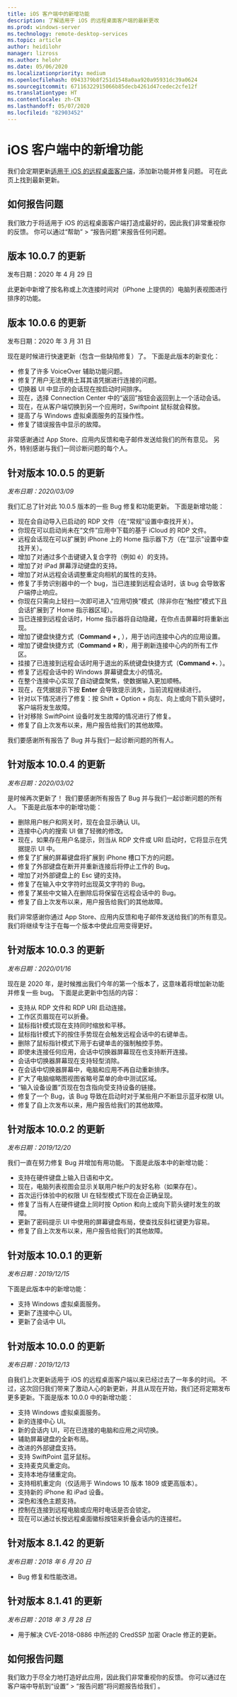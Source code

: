 ```yaml
---
title: iOS 客户端中的新增功能
description: 了解适用于 iOS 的远程桌面客户端的最新更改
ms.prod: windows-server
ms.technology: remote-desktop-services
ms.topic: article
author: heidilohr
manager: lizross
ms.author: helohr
ms.date: 05/06/2020
ms.localizationpriority: medium
ms.openlocfilehash: 0943379b8f251d1548a0aa920a95931dc39a0624
ms.sourcegitcommit: 67116322915066b85decb4261d47cedec2cfe12f
ms.translationtype: HT
ms.contentlocale: zh-CN
ms.lasthandoff: 05/07/2020
ms.locfileid: "82903452"
---
```

# <a name="whats-new-in-the-ios-client"></a>iOS 客户端中的新增功能

我们会定期更新[适用于 iOS 的远程桌面客户端](remote-desktop-ios.md)，添加新功能并修复问题。 可在此页上找到最新更新。

## <a name="how-to-report-issues"></a>如何报告问题

我们致力于将适用于 iOS 的远程桌面客户端打造成最好的，因此我们非常重视你的反馈。 你可以通过“帮助” > “报告问题”来报告任何问题。

## <a name="updates-for-version-1007"></a>版本 10.0.7 的更新

发布日期：2020 年 4 月 29 日

此更新中新增了按名称或上次连接时间对（iPhone 上提供的）电脑列表视图进行排序的功能。

## <a name="updates-for-version-1006"></a>版本 10.0.6 的更新

发布日期：2020 年 3 月 31 日

现在是时候进行快速更新（包含一些缺陷修复）了。 下面是此版本的新变化：

- 修复了许多 VoiceOver 辅助功能问题。
- 修复了用户无法使用土耳其语凭据进行连接的问题。
- 切换器 UI 中显示的会话现在按启动时间排序。
- 现在，选择 Connection Center 中的“返回”按钮会返回到上一个活动会话。
- 现在，在从客户端切换到另一个应用时，Swiftpoint 鼠标就会释放。
- 提高了与 Windows 虚拟桌面服务的互操作性。
- 修复了错误报告中显示的故障。

非常感谢通过 App Store、应用内反馈和电子邮件发送给我们的所有意见。 另外，特别感谢与我们一同诊断问题的每个人。

## <a name="updates-for-version-1005"></a>针对版本 10.0.5 的更新

*发布日期：2020/03/09*

我们汇总了针对此 10.0.5 版本的一些 Bug 修复和功能更新。 下面是新增功能：

- 现在会自动导入已启动的 RDP 文件（在“常规”设置中查找开关）。
- 你现在可以启动尚未在“文件”应用中下载的基于 iCloud 的 RDP 文件。
- 远程会话现在可以扩展到 iPhone 上的 Home 指示器下方（在“显示”设置中查找开关）。
- 增加了对通过多个击键键入复合字符（例如 é）的支持。
- 增加了对 iPad 屏幕浮动键盘的支持。
- 增加了对从远程会话调整重定向相机的属性的支持。
- 修复了手势识别器中的一个 bug，当已连接到远程会话时，该 bug 会导致客户端停止响应。
- 你现在只需向上轻扫一次即可进入“应用切换”模式（除非你在“触控”模式下且会话扩展到了 Home 指示器区域）。
- 当已连接到远程会话时，Home 指示器将自动隐藏，在你点击屏幕时将重新出现。
- 增加了键盘快捷方式（**Command + ,** ），用于访问连接中心内的应用设置。
- 增加了键盘快捷方式（**Command + R**），用于刷新连接中心内的所有工作区。
- 挂接了已连接到远程会话时用于退出的系统键盘快捷方式（**Command +.** ）。
- 修复了远程会话中的 Windows 屏幕键盘太小的情况。
- 在整个连接中心实现了自动键盘聚焦，使数据输入更加顺畅。
- 现在，在凭据提示下按 **Enter** 会导致提示消失，当前流程继续进行。
- 针对以下情况进行了修复：按 Shift + Option + 向左、向上或向下箭头键时，客户端将发生故障。
- 针对移除 SwiftPoint 设备时发生故障的情况进行了修复。
- 修复了自上次发布以来，用户报告给我们的其他故障。

我们要感谢所有报告了 Bug 并与我们一起诊断问题的所有人。

## <a name="updates-for-version-1004"></a>针对版本 10.0.4 的更新

*发布日期：2020/03/02*

是时候再次更新了！ 我们要感谢所有报告了 Bug 并与我们一起诊断问题的所有人。 下面是此版本中的新增功能：

- 删除用户帐户和网关时，现在会显示确认 UI。
- 连接中心内的搜索 UI 做了轻微的修改。
- 现在，如果存在用户名提示，则当从 RDP 文件或 URI 启动时，它将显示在凭据提示 UI 中。
- 修复了扩展的屏幕键盘将扩展到 iPhone 槽口下方的问题。
- 修复了外部键盘在断开并重新连接后将停止工作的 Bug。
- 增加了对外部键盘上的 Esc 键的支持。
- 修复了在输入中文字符时出现英文字符的 Bug。
- 修复了某些中文输入在删除后将保留在远程会话中的 Bug。
- 修复了自上次发布以来，用户报告给我们的其他故障。

我们非常感谢你通过 App Store、应用内反馈和电子邮件发送给我们的所有意见。 我们将继续专注于在每一个版本中使此应用变得更好。

## <a name="updates-for-version-1003"></a>针对版本 10.0.3 的更新

*发布日期：2020/01/16*

现在是 2020 年，是时候推出我们今年的第一个版本了，这意味着将增加新功能并修复一些 bug。 下面是此更新中包括的内容：

- 支持从 RDP 文件和 RDP URI 启动连接。
- 工作区页眉现在可以折叠。
- 鼠标指针模式现在支持同时缩放和平移。
- 鼠标指针模式下的按住手势现在会触发远程会话中的右键单击。
- 删除了鼠标指针模式下用于右键单击的强制触控手势。
- 即使未连接任何应用，会话中切换器屏幕现在也支持断开连接。
- 会话中切换器屏幕现在支持轻型消除。
- 在会话中切换器屏幕中，电脑和应用不再自动重新排序。
- 扩大了电脑缩略图视图省略号菜单的命中测试区域。
- “输入设备设置”页现在包含指向受支持设备的链接。
- 修复了一个 Bug，该 Bug 导致在启动时对于某些用户不断显示蓝牙权限 UI。
- 修复了自上次发布以来，用户报告给我们的其他故障。

## <a name="updates-for-version-1002"></a>针对版本 10.0.2 的更新

*发布日期：2019/12/20*

我们一直在努力修复 Bug 并增加有用功能。 下面是此版本中的新增功能：

- 支持在硬件键盘上输入日语和中文。
- 现在，电脑列表视图会显示关联用户帐户的友好名称（如果存在）。
- 首次运行体验中的权限 UI 在轻型模式下现在会正确呈现。
- 修复了当有人在硬件键盘上同时按 Option 和向上或向下箭头键时发生的故障。
- 更新了密码提示 UI 中使用的屏幕键盘布局，使查找反斜杠键更为容易。
- 修复了自上次发布以来，用户报告给我们的其他故障。

## <a name="updates-for-version-1001"></a>针对版本 10.0.1 的更新

*发布日期：2019/12/15*

下面是此版本中的新增功能：

- 支持 Windows 虚拟桌面服务。
- 更新了连接中心 UI。
- 更新了会话中 UI。

## <a name="updates-for-version-1000"></a>针对版本 10.0.0 的更新

*发布日期：2019/12/13*

自我们上次更新适用于 iOS 的远程桌面客户端以来已经过去了一年多的时间。 不过，这次回归我们带来了激动人心的新更新，并且从现在开始，我们还将定期发布更多更新。下面是版本 10.0.0 中的新增功能：

- 支持 Windows 虚拟桌面服务。
- 新的连接中心 UI。
- 新的会话内 UI，可在已连接的电脑和应用之间切换。
- 辅助屏幕键盘的全新布局。
- 改进的外部键盘支持。
- 支持 SwiftPoint 蓝牙鼠标。
- 支持麦克风重定向。
- 支持本地存储重定向。
- 支持相机重定向（仅适用于 Windows 10 版本 1809 或更高版本）。
- 支持新的 iPhone 和 iPad 设备。
- 深色和浅色主题支持。
- 控制在连接到远程电脑或应用时电话是否会锁定。
- 现在可以通过长按远程桌面徽标按钮来折叠会话内的连接栏。

## <a name="updates-for-version-8142"></a>针对版本 8.1.42 的更新

*发布日期：2018 年 6 月 20 日*

- Bug 修复和性能改进。

## <a name="updates-for-version-8141"></a>针对版本 8.1.41 的更新

*发布日期：2018 年 3 月 28 日*

- 用于解决 CVE-2018-0886 中所述的 CredSSP 加密 Oracle 修正的更新。

## <a name="how-to-report-issues"></a>如何报告问题

我们致力于尽全力地打造好此应用，因此我们非常重视你的反馈。 你可以通过在客户端中导航到“设置” > “报告问题”将问题报告给我们 。
